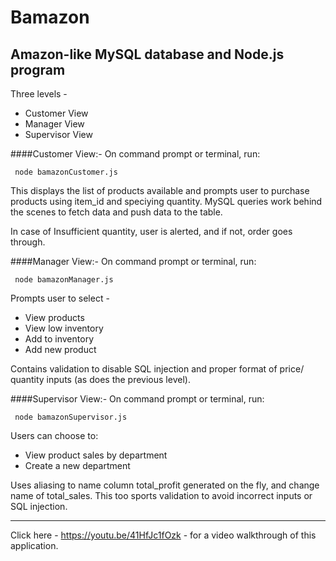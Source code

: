 # Bamazon
Amazon-like MySQL database and Node.js program
------------------------------
Three levels -
 * Customer View
 * Manager View
 * Supervisor View

####Customer View:-
On command prompt or terminal, run: 

     node bamazonCustomer.js

This displays the list of products available and prompts user to purchase products using item_id and speciying quantity. MySQL queries work behind the scenes to fetch data and push data to the table. 

In case of Insufficient quantity, user is alerted, and if not, order goes through.

####Manager View:-
On command prompt or terminal, run: 

     node bamazonManager.js

Prompts user to select -
- View products
- View low inventory
- Add to inventory
- Add new product

Contains validation to disable SQL injection and proper format of price/ quantity inputs (as does the previous level).

####Supervisor View:-
On command prompt or terminal, run: 

     node bamazonSupervisor.js

Users can choose to:
- View product sales by department
- Create a new department

Uses aliasing to name column total_profit generated on the fly, and change name of total_sales.
This too sports validation to avoid incorrect inputs or SQL injection.

-----------------

Click here - https://youtu.be/41HfJc1fOzk - for a video walkthrough of this application.